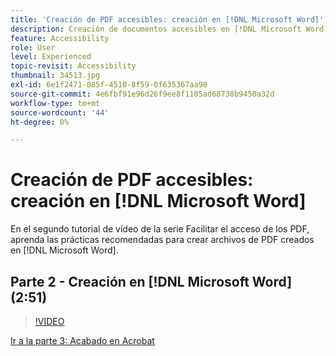 ```yaml
---
title: 'Creación de PDF accesibles: creación en [!DNL Microsoft Word]'
description: Creación de documentos accesibles en [!DNL Microsoft Word]
feature: Accessibility
role: User
level: Experienced
topic-revisit: Accessibility
thumbnail: 34513.jpg
exl-id: 6e1f2471-085f-4510-8f59-0f635367aa98
source-git-commit: 4e6fbf91e96d26f9ee8f1105ad68738b9450a32d
workflow-type: tm+mt
source-wordcount: '44'
ht-degree: 0%

---
```


# Creación de PDF accesibles: creación en [!DNL Microsoft Word]

En el segundo tutorial de vídeo de la serie Facilitar el acceso de los PDF, aprenda las prácticas recomendadas para crear archivos de PDF creados en [!DNL Microsoft Word].

## Parte 2 - Creación en [!DNL Microsoft Word] (2:51)

>[!VIDEO](https://video.tv.adobe.com/v/34513?quality=12&learn=on&hidetitle=true)

[Ir a la parte 3: Acabado en Acrobat](finishing-in-acrobat.md)